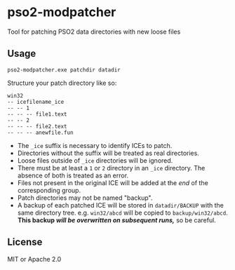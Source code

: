 # pso2-modpatcher

Tool for patching PSO2 data directories with new loose files

## Usage

    pso2-modpatcher.exe patchdir datadir

Structure your patch directory like so:

    win32
    -- icefilename_ice
    -- -- 1
    -- -- -- file1.text
    -- -- 2
    -- -- -- file2.text
    -- -- -- anewfile.fun

- The `_ice` suffix is necessary to identify ICEs to patch.
- Directories without the suffix will be treated as real directories.
- Loose files outside of `_ice` directories will be ignored.
- There must be at least a `1` or `2` directory in an `_ice` directory. The
  absence of both is treated as an error.
- Files not present in the original ICE will be added at the _end_ of the
  corresponding group.
- Patch directories may not be named "backup".
- A backup of each patched ICE will be stored in `datadir/BACKUP` with the same
  directory tree. e.g. `win32/abcd` will be copied to `backup/win32/abcd`.
  **This backup _will be overwritten on subsequent runs,_** so be careful.

## License

MIT or Apache 2.0
